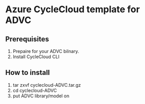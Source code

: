# Azure CycleCloud template for ADVC

## Prerequisites

1. Prepaire for your ADVC bilnary.
2. Install CycleCloud CLI

## How to install 

1. tar zxvf cyclecloud-ADVC<version>.tar.gz
2. cd cyclecloud-ADVC<version>
2. put ADVC library/model on <template>/blobs directory.
4. pug OSS PBS Pro files on <template>/blobs directory.
5. Rewrite "Files" attribute for your binariy in "project.ini" file. 
6. run "cyclecloud project upload azure-storage" for uploading template to CycleCloud
7. "cyclecloud import_template -f templates/pbs_extended_nfs_advc.txt" for register this template to your CycleCloud

### How to run  ADVC

1. Check License Server setting
2. Upload and Modify PBS script file
3. qsub ~/advcrun.sh (sample as below)

<pre><code>
#!/bin/bash 
#PBS -j oe
#PBS -l select=2:ncpus=44
NP=88

## Platform MPI
#MPI_ROOT="/shared/home/azureuser/apps/Solver-2018-R1_3/platform_mpi/bin"
#export MPI_HASIC_UDAPL=ofa-v2-ib0
#export MPI_IB_PKEY="0x8008"

#disable source comamnd in advc-solver.conf
sed -i -e "s/^source/#source/g" ${HOME}/apps/Solver-2019R1_0r19/etc/advc-solver.conf

#Geneeal settings
export ADVC_DIR="/shared/home/azureuser/apps/Solver-2019R1_0r19/bin" 
export ALDE_LICENSE_FILE=27000@<Yout License Server IPAddress>

# MPI settings
export MPI_ROOT="/opt/intel/impi/2018.4.274"
export I_MPI_ROOT=$MPI_ROOT
export I_MPI_DEBUG=9
export I_MPI_FABRICS=shm:ofa # for 2019, use I_MPI_FABRICS=shm:ofi
# H16r 
#export I_MPI_FABRICS=shm:dapl
#export I_MPI_DAPL_PROVIDER=ofa-v2-ib0
#export I_MPI_DYNAMIC_CONNECTION=0
export LD_LIBRARY_PATH=${LD_LIBRARY_PATH}:/shared/home/azureuser/apps/Solver-2019R1_0r19/user_lib
source /opt/intel/compilers_and_libraries/linux/mpi/bin64/mpivars.sh

# running config
INPUT=/mnt/exports/shared/home/azureuser/model_v2.adv

cd ${PBS_O_WORKDIR}
${ADVC_DIR}/ADVCSolver ${INPUT} -np ${NP} | tee ADVC-`date +%Y%m%d_%H-%M-%S`.log
</pre></code>

## Known Issues
1. This tempate support only single administrator. So you have to use same user between superuser(initial Azure CycleCloud User) and deployment user of this template
2. Currently AutoScale is disabled. you have to create execute node and get IP. In addtion, create hosts file for your execute node environment.

# Azure CycleCloud用テンプレート:ADVC(NFS/PBSPro)

[Azure CycleCloud](https://docs.microsoft.com/en-us/azure/cyclecloud/) はMicrosoft Azure上で簡単にCAE/HPC/Deep Learning用のクラスタ環境を構築できるソリューションです。

![Azure CycleCloudの構築・テンプレート構成](https://raw.githubusercontent.com/hirtanak/osspbsdefault/master/AzureCycleCloud-OSSPBSDefault.png "Azure CycleCloudの構築・テンプレート構成")

Azure CyceCloudのインストールに関しては、[こちら](https://docs.microsoft.com/en-us/azure/cyclecloud/quickstart-install-cyclecloud) のドキュメントを参照してください。

ADVC用のテンプレートになっています。
以下の構成、特徴を持っています。

1. OSS PBS ProジョブスケジューラをMasterノードにインストール
2. H16r, H16r_Promo, HC44rs, HB60rsを想定したテンプレート、イメージ
	 - OpenLogic CentOS 7.6 HPC を利用 
3. Masterノードに512GB * 2 のNFSストレージサーバを搭載
	 - Executeノード（計算ノード）からNFSをマウント
4. MasterノードのIPアドレスを固定設定
	 - 一旦停止後、再度起動した場合にアクセスする先のIPアドレスが変更されない

![テンプレート構成](https://raw.githubusercontent.com/hirtanak/osspbsdefault/master/OSSPBSDefaultDiagram.png "テンプレート構成")

OSS PBS Defaultテンプレートインストール方法

前提条件: テンプレートを利用するためには、Azure CycleCloud CLIのインストールと設定が必要です。詳しくは、 [こちら](https://docs.microsoft.com/en-us/azure/cyclecloud/install-cyclecloud-cli) の文書からインストールと展開されたAzure CycleCloudサーバのFQDNの設定が必要です。

1. テンプレート本体をダウンロード
2. 展開、ディレクトリ移動
3. cyclecloudコマンドラインからテンプレートインストール 
   - tar zxvf cyclecloud-ADVC<version>.tar.gz
   - cd cyclecloud-ADVC<version>
   - cyclecloud project upload azure-storage
   - cyclecloud import_template -f templates/pbs_extended_nfs_starccm.txt
4. 削除したい場合、 cyclecloud delete_template ADVC コマンドで削除可能

***
Copyright Hiroshi Tanaka, hirtanak@gmail.com, @hirtanak All rights reserved.
Use of this source code is governed by MIT license that can be found in the LICENSE file.
